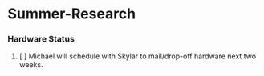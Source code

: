 # Summer-Research

### Hardware Status
1. [ ] Michael will schedule with Skylar to mail/drop-off hardware next two weeks.
